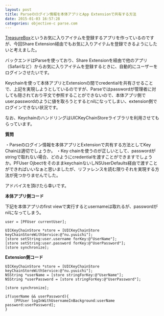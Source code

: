 ```yaml
---
layout: post
title: Parseのログイン情報を本体アプリとApp Extensionで共有する方法
date: 2015-01-03 16:57:28
categories: objective-c parse.com
---
```

<p><a href="https://itunes.apple.com/app/id937819189?mt=8">TreasureBox</a>というお気に入りアイテムを登録するアプリを作っているのですが、今回Share Extension経由でもお気に入りアイテムを登録できるようにしたいと考えました。</p>

<p>バックエンドはParseを使っており、Share Extensionを経由で他のアプリ（Safariなど）からお気に入りアイテムを登録するときに、自動的にユーザーをログインさせたいです。</p>

<p>Keychainを使って本体アプリとExtensionの間でcredentialを共有させることで、上記を実現しようとしているのですが、Parseではpasswordが管理者に対しても隠されており平文で参照することができないので、本体アプリ側でuser.passwordのように値を取ろうとするとnilになってしまい、extension側でログインできない状況です。</p>

<p>なお、KeychainのハンドリングはUICKeyChainStoreライブラリを利用させてもらっています。</p>

<p><strong>質問</strong></p>

<p>・Parseのログイン情報を本体アプリとExtensionで共有する方法としてKey Chainは適切でしょうか。
・Key chainを使うのが正しいとして、passwordがstringで取れない場合、どのようにcredentialを渡すことができますでしょうか。PFUser OjbectをそのままkeychainないしNSUserDefaults経由で渡すことができればいいなぁと思いましたが、リファレンスを読む限りそれを実現する方法が見つかりませんでした。</p>

<p>アドバイスを頂けたら幸いです。</p>

<p><strong>本体アプリ側コード</strong></p>

<p>下記を本体アプリのfirst viewで実行するとusernameは取れるが、passwordがnilになってしまう。</p>

<pre><code>user = [PFUser currentUser];

UICKeyChainStore *store = [UICKeyChainStore keyChainStoreWithService:@"nu.yuuichi"];
[store setString:user.username forKey:@"UserName"];
[store setString:user.password forKey:@"UserPassword"];
[store synchronize];
</code></pre>

<p><strong>Extension側コード</strong></p>

<pre><code>UICKeyChainStore *store = [UICKeyChainStore keyChainStoreWithService:@"nu.yuuichi"];    
NSString *userName = [store stringForKey:@"UserName"];
NSString *userPassword = [store stringForKey:@"UserPassword"];

[store synchronize];

if(userName &amp;&amp; userPassword){
    [PFUser logInWithUsernameInBackground:userName password:userPassword];
}
</code></pre>
